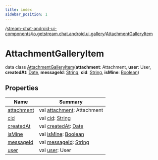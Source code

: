 ```yaml
---
title: index
sidebar_position: 1
---
```

/[stream-chat-android-ui-components](../../index.md)/[io.getstream.chat.android.ui.gallery](../index.md)/[AttachmentGalleryItem](index.md)  
  
  
  
# AttachmentGalleryItem  
data class [AttachmentGalleryItem](index.md)(**attachment**: Attachment, **user**: User, **createdAt**: [Date](https://developer.android.com/reference/kotlin/java/util/Date.html), **messageId**: [String](https://kotlinlang.org/api/latest/jvm/stdlib/kotlin/-string/index.html), **cid**: [String](https://kotlinlang.org/api/latest/jvm/stdlib/kotlin/-string/index.html), **isMine**: [Boolean](https://kotlinlang.org/api/latest/jvm/stdlib/kotlin/-boolean/index.html))  
  
## Properties  
  
|  Name |  Summary | 
|---|---|
| <a name="io.getstream.chat.android.ui.gallery/AttachmentGalleryItem/attachment/#/PointingToDeclaration/"></a>[attachment](attachment.md)| <a name="io.getstream.chat.android.ui.gallery/AttachmentGalleryItem/attachment/#/PointingToDeclaration/"></a>val [attachment](attachment.md): Attachment|
| <a name="io.getstream.chat.android.ui.gallery/AttachmentGalleryItem/cid/#/PointingToDeclaration/"></a>[cid](cid.md)| <a name="io.getstream.chat.android.ui.gallery/AttachmentGalleryItem/cid/#/PointingToDeclaration/"></a>val [cid](cid.md): [String](https://kotlinlang.org/api/latest/jvm/stdlib/kotlin/-string/index.html)|
| <a name="io.getstream.chat.android.ui.gallery/AttachmentGalleryItem/createdAt/#/PointingToDeclaration/"></a>[createdAt](createdAt.md)| <a name="io.getstream.chat.android.ui.gallery/AttachmentGalleryItem/createdAt/#/PointingToDeclaration/"></a>val [createdAt](createdAt.md): [Date](https://developer.android.com/reference/kotlin/java/util/Date.html)|
| <a name="io.getstream.chat.android.ui.gallery/AttachmentGalleryItem/isMine/#/PointingToDeclaration/"></a>[isMine](isMine.md)| <a name="io.getstream.chat.android.ui.gallery/AttachmentGalleryItem/isMine/#/PointingToDeclaration/"></a>val [isMine](isMine.md): [Boolean](https://kotlinlang.org/api/latest/jvm/stdlib/kotlin/-boolean/index.html)|
| <a name="io.getstream.chat.android.ui.gallery/AttachmentGalleryItem/messageId/#/PointingToDeclaration/"></a>[messageId](messageId.md)| <a name="io.getstream.chat.android.ui.gallery/AttachmentGalleryItem/messageId/#/PointingToDeclaration/"></a>val [messageId](messageId.md): [String](https://kotlinlang.org/api/latest/jvm/stdlib/kotlin/-string/index.html)|
| <a name="io.getstream.chat.android.ui.gallery/AttachmentGalleryItem/user/#/PointingToDeclaration/"></a>[user](user.md)| <a name="io.getstream.chat.android.ui.gallery/AttachmentGalleryItem/user/#/PointingToDeclaration/"></a>val [user](user.md): User|

